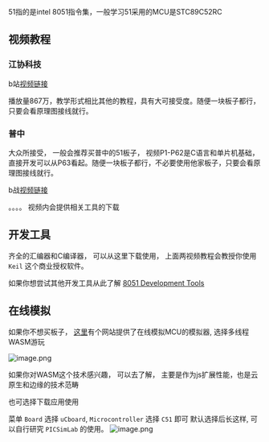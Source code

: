 51指的是intel 8051指令集，一般学习51采用的MCU是STC89C52RC

## 视频教程

### 江协科技

b站[视频链接](https://www.bilibili.com/video/BV1Mb411e7re/?spm_id_from=333.337.search-card.all.click)

播放量867万，教学形式相比其他的教程，具有大可接受度。随便一块板子都行，只要会看原理图接线就行。

### 普中

大众所接受， 一般会推荐买普中的51板子， 视频P1-P62是C语言和单片机基础， 直接开发可以从P63看起。随便一块板子都行，不必要使用他家板子，只要会看原理图接线就行。

b战[视频链接](https://www.bilibili.com/video/BV1RB4y1i71i/?spm_id_from=333.337.search-card.all.click)

。。。。
视频内会提供相关工具的下载

## 开发工具

齐全的汇编器和C编译器， 可以从这里下载使用， 上面两视频教程会教授你使用 `Keil` 这个商业授权软件。

如果你想尝试其他开发工具从此了解 [8051 Development Tools](https://bit.kuas.edu.tw/~8051/)


## 在线模拟

如果你不想买板子， [这里](https://lcgamboa.github.io/picsimlab_docs/stable/OnlineSimulator.html)有个网站提供了在线模拟MCU的模拟器, 选择多线程WASM游玩

![image.png](https://s2.loli.net/2023/11/11/vSmaf3pRgz45Jqo.png)

如果你对WASM这个技术感兴趣， 可以去了解， 主要是作为js扩展性能，也是云原生和边缘的技术范畴

也可选择下载应用使用

菜单 `Board` 选择 `uCboard`, `Microcontroller` 选择 `C51` 即可
默认选择后长这样, 可以自行研究 `PICSimLab` 的使用。
![image.png](https://s2.loli.net/2023/11/11/wY4zQm9epnUPHvB.png)
